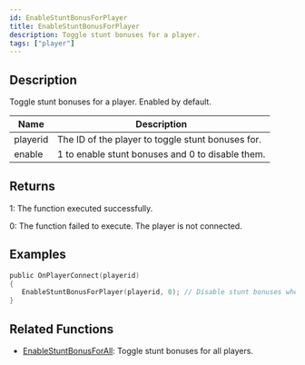 ```yaml
---
id: EnableStuntBonusForPlayer
title: EnableStuntBonusForPlayer
description: Toggle stunt bonuses for a player.
tags: ["player"]
---
```


## Description

Toggle stunt bonuses for a player. Enabled by default.

| Name     | Description                                       |
| -------- | ------------------------------------------------- |
| playerid | The ID of the player to toggle stunt bonuses for. |
| enable   | 1 to enable stunt bonuses and 0 to disable them.  |

## Returns

1: The function executed successfully.

0: The function failed to execute. The player is not connected.

## Examples

```c
public OnPlayerConnect(playerid)
{
   EnableStuntBonusForPlayer(playerid, 0); // Disable stunt bonuses when the player connects to the server.
}
```

## Related Functions

- [EnableStuntBonusForAll](../functions/EnableStuntBonusForAll): Toggle stunt bonuses for all players.
